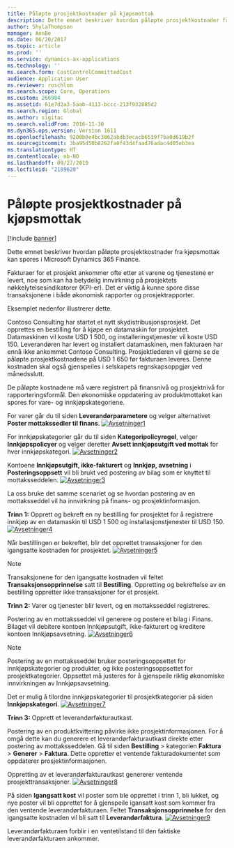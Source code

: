 ```yaml
---
title: Påløpte prosjektkostnader på kjøpsmottak
description: Dette emnet beskriver hvordan påløpte prosjektkostnader fra kjøpsmottak kan spores i Microsoft Dynamics 365 Finance.
author: ShylaThompson
manager: AnnBe
ms.date: 06/20/2017
ms.topic: article
ms.prod: ''
ms.service: dynamics-ax-applications
ms.technology: ''
ms.search.form: CostControlCommittedCost
audience: Application User
ms.reviewer: roschlom
ms.search.scope: Core, Operations
ms.custom: 266984
ms.assetid: 61e7d2a3-5aab-4113-bccc-213f932885d2
ms.search.region: Global
ms.author: sigitac
ms.search.validFrom: 2016-11-30
ms.dyn365.ops.version: Version 1611
ms.openlocfilehash: 9200b0e4bc3862abdb3ecacb6539f7ba0d619b2f
ms.sourcegitcommit: 3ba95d50b8262fa0f43d4faad76adac4d05eb3ea
ms.translationtype: HT
ms.contentlocale: nb-NO
ms.lasthandoff: 09/27/2019
ms.locfileid: "2189620"
---
```

# <a name="project-cost-accrual-on-purchase-receipts"></a>Påløpte prosjektkostnader på kjøpsmottak

[!include [banner](../includes/banner.md)]

Dette emnet beskriver hvordan påløpte prosjektkostnader fra kjøpsmottak kan spores i Microsoft Dynamics 365 Finance. 

Fakturaer for et prosjekt ankommer ofte etter at varene og tjenestene er levert, noe som kan ha betydelig innvirkning på prosjektets nøkkelytelsesindikatorer (KPI-er). Det er viktig å kunne spore disse transaksjonene i både økonomisk rapporter og prosjektrapporter.

Eksemplet nedenfor illustrerer dette. 

Contoso Consulting har startet et nytt skydistribusjonsprosjekt. Det opprettes en bestilling for å kjøpe en datamaskin for prosjektet. Datamaskinen vil koste USD 1 500, og installeringstjenester vil koste USD 150. Leverandøren har levert og installert datamaskinen, men fakturaen har ennå ikke ankommet Contoso Consulting. Prosjektlederen vil gjerne se de påløpte prosjektkostnadene på USD 1 650 før fakturaen leveres. Denne kostnaden skal også gjenspeiles i selskapets regnskapsoppgjør ved månedsslutt. 

De påløpte kostnadene må være registrert på finansnivå og prosjektnivå for rapporteringsformål. Den økonomiske oppdatering av produktmottaket kan spores for vare- og innkjøpskategoriene. 

For varer går du til siden **Leverandørparametere** og velger alternativet **Poster mottakssedler til finans**.
[![Avsetninger1](./media/accruals1-1024x409.png)](./media/accruals1.png) 

For innkjøpskategorier går du til siden **Kategoripolicyregel**, velger **Innkjøpspolicyer** og velger deretter **Avsett innkjøpsutgift ved mottak** for hver innkjøpskategori.
[![Avsetninger2](./media/accruals2-1024x569.png)](./media/accruals2.png) 

Kontoene **Innkjøpsutgift, ikke-fakturert** og **Innkjøp, avsetning** i **Posteringsoppsett** vil bli brukt ved postering av bilag som er knyttet til mottaksseddelen.
[![Avsetninger3](./media/accruals3-1024x429.png)](./media/accruals3.png) 

La oss bruke det samme scenariet og se hvordan postering av en mottaksseddel vil ha innvirkning på finans- og prosjektinformasjon. 

**Trinn 1:** Opprett og bekreft en ny bestilling for prosjektet for å registrere innkjøp av en datamaskin til USD 1 500 og installasjonstjenester til USD 150.
[![Avsetninger4](./media/accruals4-1024x497.png)](./media/accruals4.png) 

Når bestillingen er bekreftet, blir det opprettet transaksjoner for den igangsatte kostnaden for prosjektet. 
[![Avsetninger5](./media/accruals5-1024x219.png)](./media/accruals5.png) 

> [!NOTE]
> Transaksjonene for den igangsatte kostnaden vil feltet **Transaksjonsopprinnelse** satt til **Bestilling**. Oppretting og bekreftelse av en bestilling oppretter ikke transaksjoner for et prosjekt. 

**Trinn 2:** Varer og tjenester blir levert, og en mottaksseddel registreres. 

Postering av en mottaksseddel vil generere og postere et bilag i Finans. Bilaget vil debitere kontoen Innkjøpsutgift, ikke-fakturert og kreditere kontoen Innkjøpsavsetning. 
[![Avsetninger6](./media/accruals6-1024x214.png)](./media/accruals6.png)

> [!NOTE]
> Postering av en mottaksseddel bruker posteringsoppsettet for innkjøpskategorier og produkter, og ikke posteringsoppsettet for prosjektkategorier. Oppsettet må justeres for å gjenspeile riktig økonomiske innvirkningen av Innkjøpsavsetning. 

Det er mulig å tilordne innkjøpskategorier til prosjektkategorier på siden **Innkjøpskategori**.
[![Avsetninger7](./media/accruals7-1024x390.png)](./media/accruals7.png)

**Trinn 3:** Opprett et leverandørfakturautkast. 

Postering av en produktkvittering påvirke ikke prosjektinformasjonen. For å omgå dette kan du generere et leverandørfakturautkast direkte etter postering av mottaksseddelen. Gå til siden **Bestilling** &gt; kategorien **Faktura** &gt; **Generer** &gt; **Faktura**. Dette oppretter et ventende fakturadokumentet som oppdaterer prosjektinformasjonen. 

Oppretting av et leverandørfakturautkast genererer ventende prosjekttransaksjoner. 
[![Avsetninger8](./media/accruals8-1024x225.png)](./media/accruals8.png) 

På siden **Igangsatt kost** vil poster som ble opprettet i trinn 1, bli lukket, og nye poster vil bli opprettet for å gjenspeile igansatt kost som kommer fra den ventende leverandørfakturaen. Feltet **Transaksjonsopprinnelse** for den igangsatte kostnaden vil bli satt til **Leverandørfaktura**.
[![Avsetninger9](./media/accruals9-1024x200.png)](./media/accruals9.png)

Leverandørfakturaen forblir i en ventetilstand til den faktiske leverandørfakturaen ankommer.



